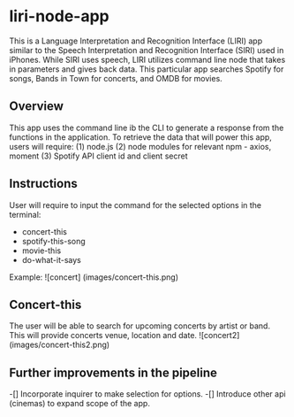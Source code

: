 # liri-node-app
This is a Language Interpretation and Recognition Interface (LIRI) app similar to the Speech Interpretation and Recognition Interface (SIRI) used in iPhones. While SIRI uses speech, LIRI utilizes command line node that takes in parameters and gives back data. This particular app searches Spotify for songs, Bands in Town for concerts, and OMDB for movies.

## Overview
This app uses the command line ib the CLI to generate a response from the functions in the application. To retrieve the data that will power this app, users will require:
(1) node.js
(2) node modules for relevant npm - axios, moment
(3) Spotify API client id and client secret

## Instructions
User will require to input the command for the selected options in the terminal:
- concert-this
- spotify-this-song
- movie-this
- do-what-it-says

Example:
![concert] (images/concert-this.png)

## Concert-this
The user will be able to search for upcoming concerts by artist or band. This will provide concerts venue, location and date.
![concert2]  (images/concert-this2.png)




## Further improvements in the pipeline
-[] Incorporate inquirer to make selection for options.
-[] Introduce other api (cinemas) to expand scope of the app.
